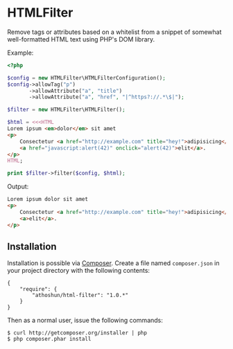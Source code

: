 HTMLFilter
==========

Remove tags or attributes based on a whitelist from a snippet of somewhat
well-formatted HTML text using PHP's DOM library.

Example:

```php
<?php

$config = new HTMLFilter\HTMLFilterConfiguration();
$config->allowTag("p")
       ->allowAttribute("a", "title")
       ->allowAttribute("a", "href", "|^https?://.*\$|");

$filter = new HTMLFilter\HTMLFilter();

$html = <<<HTML
Lorem ipsum <em>dolor</em> sit amet
<p>
    Consectetur <a href="http://example.com" title="hey!">adipisicing</a>
    <a href="javascript:alert(42)" onclick="alert(42)">elit</a>.
</p>
HTML;

print $filter->filter($config, $html);
```

Output:

```html
Lorem ipsum dolor sit amet
<p>
    Consectetur <a href="http://example.com" title="hey!">adipisicing</a>
    <a>elit</a>.
</p>
```

Installation
------------

Installation is possible via [Composer][composer]. Create a file named
`composer.json` in your project directory with the following contents:

  [composer]: http://getcomposer.org/

    {
        "require": {
            "athoshun/html-filter": "1.0.*"
        }
    }

Then as a normal user, issue the following commands:

    $ curl http://getcomposer.org/installer | php
    $ php composer.phar install
